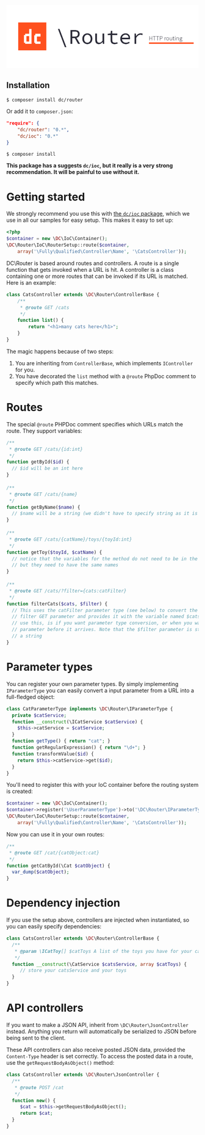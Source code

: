![DC\Router - Easy HTTP routing](logo.png)

## Installation

```
$ composer install dc/router
```

Or add it to `composer.json`:

```json
"require": {
	"dc/router": "0.*",
    "dc/ioc": "0.*"
}
```

```
$ composer install
```

**This package has a suggests `dc/ioc`, but it really is a very strong recommendation. It will be painful to use without it.**

# Getting started


We strongly recommend you use this with [the `dc/ioc` package](http://github.com/digitalcreations/ioc "IoC container for PHP"), which we use in all our samples for easy setup. This makes it easy to set up:

```php
<?php
$container = new \DC\IoC\Container();
\DC\Router\IoC\RouterSetup::route($container, 
	array('\Fully\Qualified\Controller\Name', '\CatsController'));
```

DC\Router is based around routes and controllers. A route is a single function that gets invoked when a URL is hit.
A controller is a class containing one or more routes that can be invoked if its URL is matched. Here is an example:

```php
class CatsController extends \DC\Router\ControllerBase {
	/**
	 * @route GET /cats
	 */
	function list() {
		return "<h1>many cats here</h1>";
	}
}
```

The magic happens because of two steps:

1. You are inheriting from `ControllerBase`, which implements `IController` for you.
2. You have decorated the `list` method with a `@route` PhpDoc comment to specify which path this matches.

# Routes

The special `@route` PHPDoc comment specifies which URLs match the route. They support variables:

```php
/**
 * @route GET /cats/{id:int}
 */ 
function getById($id) {
  // $id will be an int here
}

/**
 * @route GET /cats/{name}
 */
function getByName($name) {
  // $name will be a string (we didn't have to specify string as it is the default)
}

/**
 * @route GET /cats/{catName}/toys/{toyId:int}
 */
function getToy($toyId, $catName) {
  // notice that the variables for the method do not need to be in the same order as in the route,
  // but they need to have the same names
}

/**
 * @route GET /cats/?filter={cats:catFilter}
 */
function filterCats($cats, $filter) {
  // This uses the catFilter parameter type (see below) to convert the input sent through the 
  // filter GET parameter and provides it with the variable named $cats. The ONLY time you'll 
  // use this, is if you want parameter type conversion, or when you want to rename the query 
  // parameter before it arrives. Note that the $filter parameter is still available, but is 
  // a string 
}
```

# Parameter types

You can register your own parameter types. By simply implementing `IParameterType` you can easily convert a input parameter from a URL into a full-fledged object:

```php
class CatParameterType implements \DC\Router\IParameterType {
  private $catService;  
  function __construct(\ICatService $catService) {
    $this->catService = $catService;
  }
  function getType() { return "cat"; }
  function getRegularExpression() { return "\d+"; }
  function transformValue($id) {
    return $this->catService->get($id);
  }
}
```

You'll need to register this with your IoC container before the routing system is created:

```php
$container = new \DC\IoC\Container();
$container->register('\UserParameterType')->to('\DC\Router\IParameterType')->withContainerLifetime();
\DC\Router\IoC\RouterSetup::route($container, 
	array('\Fully\Qualified\Controller\Name', '\CatsController'));
```

Now you can use it in your own routes:

```php
/**
 * @route GET /cat/{catObject:cat}
 */
function getCatById(\Cat $catObject) {
  var_dump($catObject);
} 
```

# Dependency injection

If you use the setup above, controllers are injected when instantiated, so you can easily specify dependencies:

```php
class CatsController extends \DC\Router\ControllerBase {
  /**
   * @param \ICatToy[] $catToys A list of the toys you have for your cats
   */
  function __construct(\CatService $catsService, array $catToys) {
     // store your catsService and your toys
  }
}
```

# API controllers

If you want to make a JSON API, inherit from `\DC\Router\JsonController` instead. Anything you return will automatically be serialized to JSON before being sent to the client.

These API controllers can also receive posted JSON data, provided the `Content-Type` header is set correctly. To access the posted data in a route, use the `getRequestBodyAsObject()` method:

```php
class CatsController extends \DC\Router\JsonController {
  /**
   * @route POST /cat
   */
  function new() {
     $cat = $this->getRequestBodyAsObject();
     return $cat;
  }
}
```